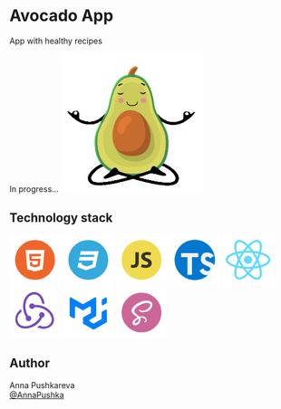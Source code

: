 # Avocado App

App with healthy recipes

In progress...
<img src="src/img/avocado.gif" alt="avocado" width="250px"/>

## Technology stack
<p><img src="src/img/HTML.png" alt="HTML" width="90rem"/>
<img src="src/img/CSS.png" alt="CSS" width="90rem"/>
<img src="src/img/JS.png" alt="JS" width="90rem"/>
<img src="src/img/TS.png" alt="TS" width="90rem"/>
<img src="src/img/react.png" alt="react" width="90rem"/>
<img src="src/img/Redux.png" alt="redux" width="90rem"/>
<img src="src/img/MUI.png" alt="MUI" width="90rem"/>
<img src="src/img/sass.png" alt="sass" width="90rem"/>
</p>

<!-- ## Result

[Сlick me](https://annapushka.github.io/quote-cards)<br>
<p><img src="src/img/result1.jpg" alt="card-result" width="400px"/>
<img src="src/img/result2.jpg" alt="card-result" width="400px"/></p> -->

## Author

Anna Pushkareva<br>
[@AnnaPushka](https://github.com/annapushka)
